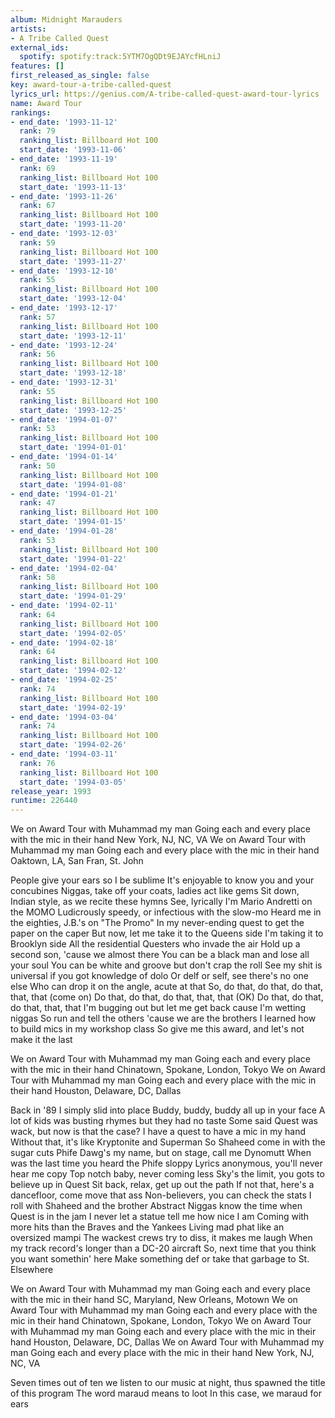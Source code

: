 ```yaml
---
album: Midnight Marauders
artists:
- A Tribe Called Quest
external_ids:
  spotify: spotify:track:5YTM7OgQDt9EJAYcfHLniJ
features: []
first_released_as_single: false
key: award-tour-a-tribe-called-quest
lyrics_url: https://genius.com/A-tribe-called-quest-award-tour-lyrics
name: Award Tour
rankings:
- end_date: '1993-11-12'
  rank: 79
  ranking_list: Billboard Hot 100
  start_date: '1993-11-06'
- end_date: '1993-11-19'
  rank: 69
  ranking_list: Billboard Hot 100
  start_date: '1993-11-13'
- end_date: '1993-11-26'
  rank: 67
  ranking_list: Billboard Hot 100
  start_date: '1993-11-20'
- end_date: '1993-12-03'
  rank: 59
  ranking_list: Billboard Hot 100
  start_date: '1993-11-27'
- end_date: '1993-12-10'
  rank: 55
  ranking_list: Billboard Hot 100
  start_date: '1993-12-04'
- end_date: '1993-12-17'
  rank: 57
  ranking_list: Billboard Hot 100
  start_date: '1993-12-11'
- end_date: '1993-12-24'
  rank: 56
  ranking_list: Billboard Hot 100
  start_date: '1993-12-18'
- end_date: '1993-12-31'
  rank: 55
  ranking_list: Billboard Hot 100
  start_date: '1993-12-25'
- end_date: '1994-01-07'
  rank: 53
  ranking_list: Billboard Hot 100
  start_date: '1994-01-01'
- end_date: '1994-01-14'
  rank: 50
  ranking_list: Billboard Hot 100
  start_date: '1994-01-08'
- end_date: '1994-01-21'
  rank: 47
  ranking_list: Billboard Hot 100
  start_date: '1994-01-15'
- end_date: '1994-01-28'
  rank: 53
  ranking_list: Billboard Hot 100
  start_date: '1994-01-22'
- end_date: '1994-02-04'
  rank: 58
  ranking_list: Billboard Hot 100
  start_date: '1994-01-29'
- end_date: '1994-02-11'
  rank: 64
  ranking_list: Billboard Hot 100
  start_date: '1994-02-05'
- end_date: '1994-02-18'
  rank: 64
  ranking_list: Billboard Hot 100
  start_date: '1994-02-12'
- end_date: '1994-02-25'
  rank: 74
  ranking_list: Billboard Hot 100
  start_date: '1994-02-19'
- end_date: '1994-03-04'
  rank: 74
  ranking_list: Billboard Hot 100
  start_date: '1994-02-26'
- end_date: '1994-03-11'
  rank: 76
  ranking_list: Billboard Hot 100
  start_date: '1994-03-05'
release_year: 1993
runtime: 226440
---
```

We on Award Tour with Muhammad my man
Going each and every place with the mic in their hand
New York, NJ, NC, VA
We on Award Tour with Muhammad my man
Going each and every place with the mic in their hand
Oaktown, LA, San Fran, St. John


People give your ears so I be sublime
It's enjoyable to know you and your concubines
Niggas, take off your coats, ladies act like gems
Sit down, Indian style, as we recite these hymns
See, lyrically I'm Mario Andretti on the MOMO
Ludicrously speedy, or infectious with the slow-mo
Heard me in the eighties, J.B.'s on "The Promo"
In my never-ending quest to get the paper on the caper
But now, let me take it to the Queens side
I'm taking it to Brooklyn side
All the residential Questers who invade the air
Hold up a second son, 'cause we almost there
You can be a black man and lose all your soul
You can be white and groove but don't crap the roll
See my shit is universal if you got knowledge of dolo
Or delf or self, see there's no one else
Who can drop it on the angle, acute at that
So, do that, do that, do that, that, that (come on)
Do that, do that, do that, that, that (OK)
Do that, do that, do that, that, that
I'm bugging out but let me get back cause I'm wetting niggas
So run and tell the others 'cause we are the brothers
I learned how to build mics in my workshop class
So give me this award, and let's not make it the last


We on Award Tour with Muhammad my man
Going each and every place with the mic in their hand
Chinatown, Spokane, London, Tokyo
We on Award Tour with Muhammad my man
Going each and every place with the mic in their hand
Houston, Delaware, DC, Dallas


Back in '89 I simply slid into place
Buddy, buddy, buddy all up in your face
A lot of kids was busting rhymes but they had no taste
Some said Quest was wack, but now is that the case?
I have a quest to have a mic in my hand
Without that, it's like Kryptonite and Superman
So Shaheed come in with the sugar cuts
Phife Dawg's my name, but on stage, call me Dynomutt
When was the last time you heard the Phife sloppy
Lyrics anonymous, you'll never hear me copy
Top notch baby, never coming less
Sky's the limit, you gots to believe up in Quest
Sit back, relax, get up out the path
If not that, here's a dancefloor, come move that ass
Non-believers, you can check the stats
I roll with Shaheed and the brother Abstract
Niggas know the time when Quest is in the jam
I never let a statue tell me how nice I am
Coming with more hits than the Braves and the Yankees
Living mad phat like an oversized mampi
The wackest crews try to diss, it makes me laugh
When my track record's longer than a DC-20 aircraft
So, next time that you think you want somethin' here
Make something def or take that garbage to St. Elsewhere


We on Award Tour with Muhammad my man
Going each and every place with the mic in their hand
SC, Maryland, New Orleans, Motown
We on Award Tour with Muhammad my man
Going each and every place with the mic in their hand
Chinatown, Spokane, London, Tokyo
We on Award Tour with Muhammad my man
Going each and every place with the mic in their hand
Houston, Delaware, DC, Dallas
We on Award Tour with Muhammad my man
Going each and every place with the mic in their hand
New York, NJ, NC, VA


Seven times out of ten we listen to our music at night, thus spawned the title of this program
The word maraud means to loot
In this case, we maraud for ears
